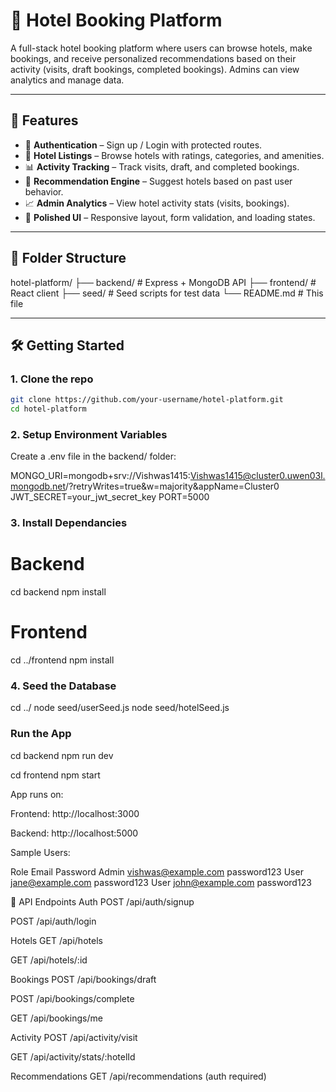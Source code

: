 # 🏨 Hotel Booking Platform

A full-stack hotel booking platform where users can browse hotels, make bookings, and receive personalized recommendations based on their activity (visits, draft bookings, completed bookings). Admins can view analytics and manage data.

---

## 🚀 Features

- 🔐 **Authentication** – Sign up / Login with protected routes.
- 🏨 **Hotel Listings** – Browse hotels with ratings, categories, and amenities.
- 📊 **Activity Tracking** – Track visits, draft, and completed bookings.
- 🧠 **Recommendation Engine** – Suggest hotels based on past user behavior.
- 📈 **Admin Analytics** – View hotel activity stats (visits, bookings).
- 💅 **Polished UI** – Responsive layout, form validation, and loading states.

---

## 📁 Folder Structure

hotel-platform/
├── backend/ # Express + MongoDB API
├── frontend/ # React client
├── seed/ # Seed scripts for test data
└── README.md # This file

---

## 🛠️ Getting Started

### 1. Clone the repo

```bash
git clone https://github.com/your-username/hotel-platform.git
cd hotel-platform
```

### 2. Setup Environment Variables

Create a .env file in the backend/ folder:

MONGO_URI=mongodb+srv://Vishwas1415:Vishwas1415@cluster0.uwen03l.mongodb.net/?retryWrites=true&w=majority&appName=Cluster0
JWT_SECRET=your_jwt_secret_key
PORT=5000

### 3. Install Dependancies

# Backend

cd backend
npm install

# Frontend

cd ../frontend
npm install

### 4. Seed the Database

cd ../
node seed/userSeed.js
node seed/hotelSeed.js

### Run the App

cd backend
npm run dev

cd frontend
npm start

App runs on:

Frontend: http://localhost:3000

Backend: http://localhost:5000

Sample Users:

Role Email Password
Admin vishwas@example.com password123
User jane@example.com password123
User john@example.com password123

📡 API Endpoints
Auth
POST /api/auth/signup

POST /api/auth/login

Hotels
GET /api/hotels

GET /api/hotels/:id

Bookings
POST /api/bookings/draft

POST /api/bookings/complete

GET /api/bookings/me

Activity
POST /api/activity/visit

GET /api/activity/stats/:hotelId

Recommendations
GET /api/recommendations (auth required)
